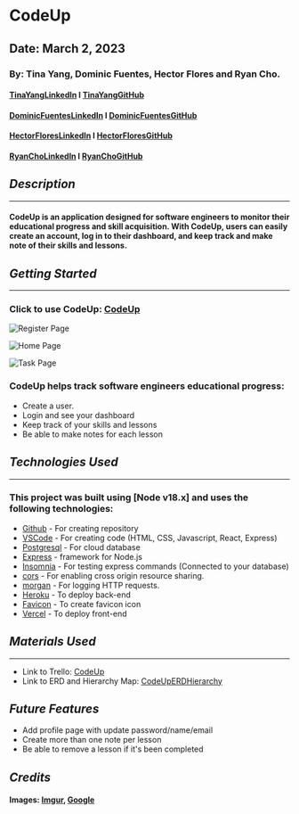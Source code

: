 # CodeUp

## Date: March 2, 2023

### By: Tina Yang, Dominic Fuentes, Hector Flores and Ryan Cho.

#### [TinaYangLinkedIn](https://www.linkedin.com/in/yang-tina/) l [TinaYangGitHub](https://github.com/tinayang15)

#### [DominicFuentesLinkedIn](https://www.linkedin.com/in/dominicfuentes1/) l [DominicFuentesGitHub](https://github.com/fuentesdominic)

#### [HectorFloresLinkedIn](https://www.linkedin.com/in/hector-floresm/) l [HectorFloresGitHub](https://github.com/hekmaflo/hekmaflo)

#### [RyanChoLinkedIn](https://www.linkedin.com/in/ryan-wongene-cho/) l [RyanChoGitHub](https://github.com/notryancho)

## **_Description_**

---

#### CodeUp is an application designed for software engineers to monitor their educational progress and skill acquisition. With CodeUp, users can easily create an account, log in to their dashboard, and keep track and make note of their skills and lessons.

## **_Getting Started_**

---

### Click to use CodeUp: [CodeUp](https://code-up.vercel.app/register)

![Register Page](https://i.imgur.com/FtMX9m2.png)

![Home Page](https://i.imgur.com/8nHUnnt.png)

![Task Page](https://i.imgur.com/NrbL6On.png)

### CodeUp helps track software engineers educational progress:

- Create a user.
- Login and see your dashboard
- Keep track of your skills and lessons
- Be able to make notes for each lesson

## **_Technologies Used_**

---

### This project was built using [Node v18.x] and uses the following technologies:

- [Github](https://github.com/) - For creating repository
- [VSCode](https://code.visualstudio.com/) - For creating code (HTML, CSS, Javascript, React, Express)
- [Postgresql](https://www.npmjs.com/package/postgresql) - For cloud database
- [Express](https://www.npmjs.com/package/express) - framework for Node.js
- [Insomnia](https://insomnia.rest/download) - For testing express commands (Connected to your database)
- [cors](https://www.npmjs.com/package/cors) - For enabling cross origin resource sharing.
- [morgan](https://www.npmjs.com/package/morgan) - For logging HTTP requests.
- [Heroku](https://www.heroku.com) - To deploy back-end
- [Favicon](https://favicon.io/favicon-converter/) - To create favicon icon
- [Vercel](https://vercel.com/) - To deploy front-end

## **_Materials Used_**

---

- Link to Trello: [CodeUp](https://trello.com/b/iY89mmdK/codeup)
- Link to ERD and Hierarchy Map: [CodeUpERDHierarchy](https://lucid.app/lucidchart/74aeda03-862e-40f3-a562-b6992dc957ca/edit?existing=1&token=f655ca8a7d7960b88838aefc449ae511095e5b3dcd9be1a99672efaf1a2f82e9-eml%3Dtinayangers%2540gmail.com%26ts%3D1677795123%26uid%3D127706730&docId=74aeda03-862e-40f3-a562-b6992dc957ca&shared=true&page=0_0&invitationId=inv_8eee12d4-4516-4e53-96a4-7b917fbbccc0#)

## **_Future Features_**

- Add profile page with update password/name/email
- Create more than one note per lesson
- Be able to remove a lesson if it's been completed

## **_Credits_**

#### Images: [Imgur](https://imgur.com/), [Google](https://www.google.com/)
